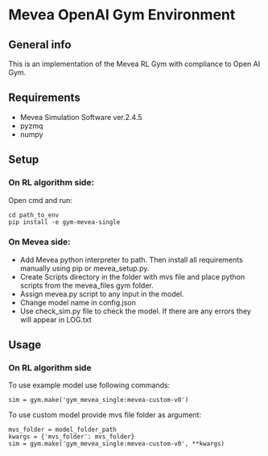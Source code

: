 # Mevea OpenAI Gym Environment 

## General info
This is an implementation of the Mevea RL Gym with compliance to Open AI Gym.

    
## Requirements

- Mevea Simulation Software ver.2.4.5
- pyzmq
- numpy
    
## Setup

### On RL algorithm side:

Open cmd and run:
```
cd path_to_env
pip install -e gym-mevea-single
```

### On Mevea side:

- Add Mevea python interpreter to path. Then install all requirements manually using pip or mevea_setup.py.
- Create Scripts directory in the folder with mvs file and place python scripts from the mevea_files gym folder.
- Assign mevea.py script to any input in the model.
- Change model name in config.json
- Use check_sim.py file to check the model. If there are any errors they will appear in LOG.txt

## Usage

### On RL algorithm side

To use example model use following commands:
    
```
sim = gym.make('gym_mevea_single:mevea-custom-v0')
```

To use custom model provide mvs file folder as argument:
```
mvs_folder = model_folder_path
kwargs = {'mvs_folder': mvs_folder}
sim = gym.make('gym_mevea_single:mevea-custom-v0', **kwargs)
```
